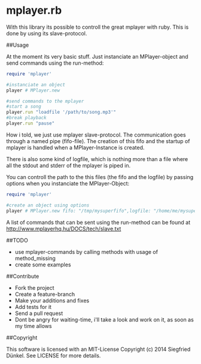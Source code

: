 # mplayer.rb

With this library its possible to controll the great mplayer with ruby. This is done by using its slave-protocol.

##Usage

At the moment its very basic stuff. Just instanciate an MPlayer-object and send commands using the run-method:

```ruby
require 'mplayer'

#instanciate an object
player # MPlayer.new

#send commands to the mplayer
#start a song
player.run "loadfile '/path/to/song.mp3'"
#break playback
player.run "pause"
```

How i told, we just use mplayer slave-protocol. The communication goes through a named pipe (fifo-file). The creation of this fifo and the startup of mplayer is handled when a MPlayer-Instance is created. 

There is also some kind of logfile, which is nothing more than a file where all the stdout and stderr of the mplayer is piped in.

You can controll the path to the this files (the fifo and the logfile) by passing options when you instanciate the MPlayer-Object:

```ruby
require 'mplayer'

#create an object using options
player # MPlayer.new fifo: "/tmp/mysuperfifo",logfile: "/home/me/mysuperlogfile"
```

A list of commands that can be sent using the run-method can be found at http://www.mplayerhq.hu/DOCS/tech/slave.txt

##TODO

* use mplayer-commands by calling methods with usage of method_missing
* create some examples

##Contribute

* Fork the project
* Create a feature-branch
* Make your additions and fixes
* Add tests for it
* Send a pull request
* Dont be angry for waiting-time, i'll take a look and work on it, as soon as my time allows

##Copyright

This software is licensed with an MIT-License
Copyright (c) 2014 Siegfried Dünkel. See LICENSE for more details.
